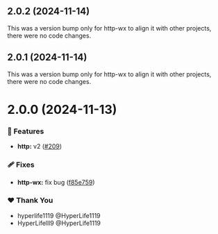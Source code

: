 ## 2.0.2 (2024-11-14)

This was a version bump only for http-wx to align it with other projects, there were no code changes.

## 2.0.1 (2024-11-14)

This was a version bump only for http-wx to align it with other projects, there were no code changes.

# 2.0.0 (2024-11-13)

### 🚀 Features

- **http:** v2 ([#209](https://github.com/ngify/ngify/pull/209))

### 🩹 Fixes

- **http-wx:** fix bug ([f85e759](https://github.com/ngify/ngify/commit/f85e759))

### ❤️  Thank You

- hyperlife1119 @HyperLife1119
- HyperLifelll9 @HyperLife1119